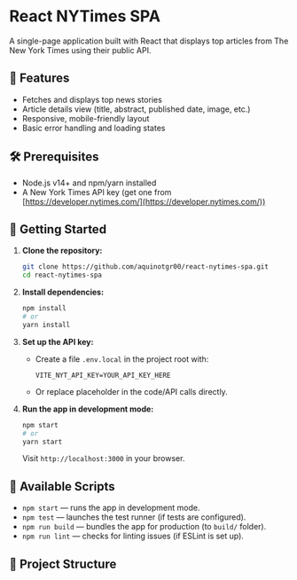 # React NYTimes SPA

A single-page application built with React that displays top articles from The New York Times using their public API.

## 📌 Features

- Fetches and displays top news stories
- Article details view (title, abstract, published date, image, etc.)
- Responsive, mobile-friendly layout
- Basic error handling and loading states

## 🛠️ Prerequisites

- Node.js v14+ and npm/yarn installed
- A New York Times API key (get one from [https://developer.nytimes.com/](https://developer.nytimes.com/))

## 🚀 Getting Started

1. **Clone the repository:**
    ```bash
    git clone https://github.com/aquinotgr00/react-nytimes-spa.git
    cd react-nytimes-spa
    ```

2. **Install dependencies:**
    ```bash
    npm install
    # or
    yarn install
    ```

3. **Set up the API key:**
   - Create a file `.env.local` in the project root with:
     ```dotenv
     VITE_NYT_API_KEY=YOUR_API_KEY_HERE
     ```
   - Or replace placeholder in the code/API calls directly.

4. **Run the app in development mode:**
    ```bash
    npm start
    # or
    yarn start
    ```
   Visit `http://localhost:3000` in your browser.

## 🧪 Available Scripts

- `npm start` — runs the app in development mode.
- `npm test` — launches the test runner (if tests are configured).
- `npm run build` — bundles the app for production (to `build/` folder).
- `npm run lint` — checks for linting issues (if ESLint is set up).

## 🔧 Project Structure

